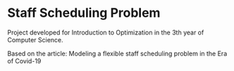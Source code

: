# Staff Scheduling Problem

Project developed for Introduction to Optimization in the 3th year of Computer Science.

Based on the article:
Modeling a flexible staff scheduling problem in the Era of Covid-19
